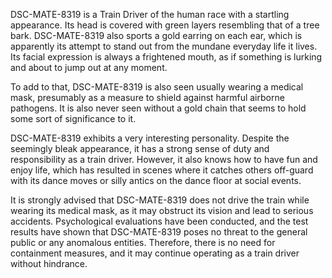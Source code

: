 DSC-MATE-8319 is a Train Driver of the human race with a startling appearance. Its head is covered with green layers resembling that of a tree bark. DSC-MATE-8319 also sports a gold earring on each ear, which is apparently its attempt to stand out from the mundane everyday life it lives. Its facial expression is always a frightened mouth, as if something is lurking and about to jump out at any moment.

To add to that, DSC-MATE-8319 is also seen usually wearing a medical mask, presumably as a measure to shield against harmful airborne pathogens. It is also never seen without a gold chain that seems to hold some sort of significance to it.

DSC-MATE-8319 exhibits a very interesting personality. Despite the seemingly bleak appearance, it has a strong sense of duty and responsibility as a train driver. However, it also knows how to have fun and enjoy life, which has resulted in scenes where it catches others off-guard with its dance moves or silly antics on the dance floor at social events.

It is strongly advised that DSC-MATE-8319 does not drive the train while wearing its medical mask, as it may obstruct its vision and lead to serious accidents. Psychological evaluations have been conducted, and the test results have shown that DSC-MATE-8319 poses no threat to the general public or any anomalous entities. Therefore, there is no need for containment measures, and it may continue operating as a train driver without hindrance.
